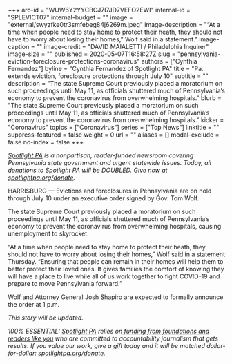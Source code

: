 +++
arc-id = "WUW6Y2YYCBCJ7I7JD7VEFO2EWI"
internal-id = "SPLEVICT07"
internal-budget = ""
image = "external/swyzfke0tr3smfebeg84j6269m.jpeg"
image-description = "“At a time when people need to stay home to protect their heath, they should not have to worry about losing their homes,” Wolf said in a statement."
image-caption = ""
image-credit = "DAVID MAIALETTI / Philadelphia Inquirer"
image-size = ""
published = 2020-05-07T16:58:27Z
slug = "pennsylvania-eviction-foreclosure-protections-coronavirus"
authors = ["Cynthia Fernandez"]
byline = "Cynthia Fernandez of Spotlight PA"
title = "Pa. extends eviction, foreclosure protections through July 10"
subtitle = ""
description = "The state Supreme Court previously placed a moratorium on such proceedings until May 11, as officials shuttered much of Pennsylvania’s economy to prevent the coronavirus from overwhelming hospitals."
blurb = "The state Supreme Court previously placed a moratorium on such proceedings until May 11, as officials shuttered much of Pennsylvania’s economy to prevent the coronavirus from overwhelming hospitals."
kicker = "Coronavirus"
topics = ["Coronavirus"]
series = ["Top News"]
linktitle = ""
suppress-featured = false
weight = 0
url = ""
aliases = []
modal-exclude = false
no-index = false
+++

<a href="https://www.spotlightpa.org/"><i>Spotlight PA</i></a><i> is a nonpartisan, reader-funded newsroom covering Pennsylvania state government and urgent statewide issues. Today, all donations to Spotlight PA will be DOUBLED. Give now at </i><a href="http://spotlightpa.org/donate" target=_blank><i>spotlightpa.org/donate</i></a><i>.</i>

HARRISBURG — Evictions and foreclosures in Pennsylvania are on hold through July 10 under an executive order signed by Gov. Tom Wolf.

The state Supreme Court previously placed a moratorium on such proceedings until May 11, as officials shuttered much of Pennsylvania’s economy to prevent the coronavirus from overwhelming hospitals, causing unemployment to skyrocket.

“At a time when people need to stay home to protect their heath, they should not have to worry about losing their homes,” Wolf said in a statement Thursday. “Ensuring that people can remain in their homes will help them to better protect their loved ones. It gives families the comfort of knowing they will have a place to live while all of us work together to fight COVID-19 and prepare to move Pennsylvania forward.”

Wolf and Attorney General Josh Shapiro are expected to formally announce the order at 1 p.m.

<i>This story will be updated.</i>

<i>100% ESSENTIAL: </i><a href="https://www.spotlightpa.org/"><i>Spotlight PA</i></a><i> relies on</i><a href="https://www.spotlightpa.org/support"><i> funding from foundations and readers like you</i></a><i> who are committed to accountability journalism that gets results. If you value our work, give a gift today and it will be matched dollar-for-dollar: </i><a href="https://www.spotlightpa.org/donate"><i>spotlightpa.org/donate</i></a><i>.</i>
